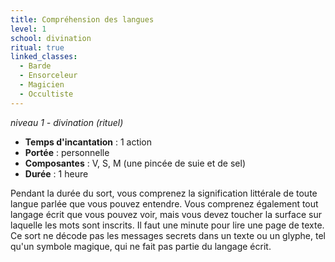 ```yaml
---
title: Compréhension des langues
level: 1
school: divination
ritual: true
linked_classes:
  - Barde
  - Ensorceleur
  - Magicien
  - Occultiste
---
```

*niveau 1 - divination (rituel)*

- **Temps d'incantation** : 1 action
- **Portée** : personnelle
- **Composantes** : V, S, M (une pincée de suie et de sel)
- **Durée** : 1 heure

Pendant la durée du sort, vous comprenez la signification littérale de toute langue parlée que vous pouvez entendre. Vous comprenez également tout langage écrit que vous pouvez voir, mais vous devez toucher la surface sur laquelle les mots sont inscrits. Il faut une minute pour lire une page de texte.  
Ce sort ne décode pas les messages secrets dans un texte ou un glyphe, tel qu'un symbole magique, qui ne fait pas partie du langage écrit.